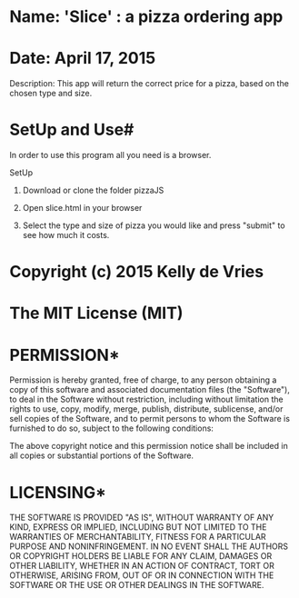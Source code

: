 # Name: 'Slice' : a pizza ordering app
# Date: April 17, 2015

Description:
This app will return the correct price for a pizza, based on the chosen type and size.

# SetUp and Use#
In order to use this program all you need is a browser.

SetUp
1. Download or clone the folder pizzaJS

2. Open slice.html in your browser

3. Select the type and size of pizza you would like and press "submit" to see how much it costs.

# Copyright (c) 2015 Kelly de Vries

# The MIT License (MIT)

# PERMISSION*
Permission is hereby granted, free of charge, to any person obtaining a copy of
this software and associated documentation files (the "Software"), to deal in
the Software without restriction, including without limitation the rights to
use, copy, modify, merge, publish, distribute, sublicense, and/or sell copies
of the Software, and to permit persons to whom the Software is furnished to
do so, subject to the following conditions:

The above copyright notice and this permission notice shall be included in all
 copies or substantial portions of the Software.

# LICENSING*
THE SOFTWARE IS PROVIDED "AS IS", WITHOUT WARRANTY OF ANY KIND, EXPRESS OR
 IMPLIED, INCLUDING BUT NOT LIMITED TO THE WARRANTIES OF MERCHANTABILITY,
FITNESS FOR A PARTICULAR PURPOSE AND NONINFRINGEMENT. IN NO EVENT SHALL THE
AUTHORS OR COPYRIGHT HOLDERS BE LIABLE FOR ANY CLAIM, DAMAGES OR OTHER
LIABILITY, WHETHER IN AN ACTION OF CONTRACT, TORT OR OTHERWISE, ARISING
FROM, OUT OF OR IN CONNECTION WITH THE SOFTWARE OR THE USE OR OTHER
DEALINGS IN THE SOFTWARE.
